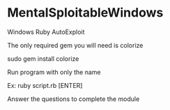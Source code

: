 # MentalSploitableWindows
Windows Ruby AutoExploit

The only required gem you will need is colorize

sudo gem install colorize

Run program with only the name

Ex: ruby script.rb [ENTER]

Answer the questions to complete the module
